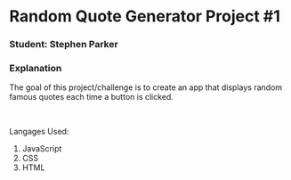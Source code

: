 # Random Quote Generator Project #1
<h3>Student: Stephen Parker</h3>
<h3>Explanation</h3>
<p>The goal of this project/challenge is to create an app that displays random famous quotes each time a button is clicked.</p>
<br />
<p>Langages Used:</p>
<ol>
    <li>JavaScript</li>
    <li>CSS</li>
    <li>HTML</li>
</ol>
